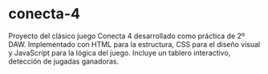# conecta-4
Proyecto del clásico juego Conecta 4 desarrollado como práctica de 2º DAW. Implementado con HTML para la estructura, CSS para el diseño visual y JavaScript para la lógica del juego. Incluye un tablero interactivo, detección de jugadas ganadoras.
